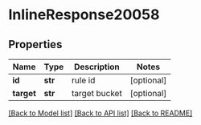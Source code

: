 # InlineResponse20058

## Properties
Name | Type | Description | Notes
------------ | ------------- | ------------- | -------------
**id** | **str** | rule id | [optional] 
**target** | **str** | target bucket | [optional] 

[[Back to Model list]](../README.md#documentation-for-models) [[Back to API list]](../README.md#documentation-for-api-endpoints) [[Back to README]](../README.md)

